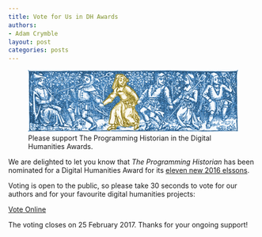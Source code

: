 ```yaml
---
title: Vote for Us in DH Awards
authors:
- Adam Crymble
layout: post
categories: posts
---
```


<p><figure><a href="/images/vote-dh-award/vote-dh-award.png">
        <img src="/images/vote-dh-award/vote-dh-award.png" alt=""/></a><figcaption>
    Please support The Programming Historian in the Digital Humanities Awards.</figcaption></figure></p>

We are delighted to let you know that *The Programming Historian* has been nominated for a Digital Humanities Award for its [eleven new 2016 elssons](http://programminghistorian.org/posts/twenty-sixteen-review).

Voting is open to the public, so please take 30 seconds to vote for our authors and for your favourite digital humanities projects:

[Vote Online](https://docs.google.com/forms/d/e/1FAIpQLSeQofMioxNwusQ9KW8f32Efrj1zksX82sNJp78EPazDW43Z9Q/viewform?c=0&w=1)

The voting closes on 25 February 2017. Thanks for your ongoing support!